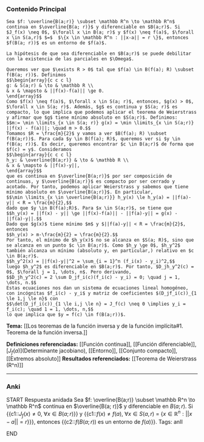 ### Contenido Principal

```ad-proposition
Sea $f: \overline{B(a;r)} \subset \mathbb R^n \to \mathbb R^n$ continua en $\overline{B(a; r)}$ y diferenciable en $B(a;r)$. Si $J_f(x) \neq 0$, $\forall x \in B(a; r)$ y $f(x) \neq f(a)$, $\forall x \in S(a,r)$ $=$  $\{x \in \mathbb R^n : ||x-a|| = r \}$, entonces $f(B(a; r))$ es un entorno de $f(a)$.
```

```ad-note
La hipótesis de que sea diferenciable en $B(a;r)$ se puede debilitar con la existencia de las parciales en $\Omega$.
```

```ad-proof
Queremos ver que $\exists R > 0$ tal que $f(a) \in B(f(a); R) \subset f(B(a; r))$. Definimos
$$\begin{array}{c c c l}
g: & S(a;r) & \to & \mathbb R \\
& x & \mapsto & ||f(x)-f(a)|| \ge 0.
\end{array}$$
Como $f(x) \neq f(a)$, $\forall x \in S(a; r)$, entonces, $g(x) > 0$, $\forall x \in S(a; r)$. Además, $g$ es continua y $S(a; r)$ es compacto, lo que implica que podemos aplicar el teorema de Weierstrass y afirmar que $g$ tiene mínimo absoluto en $S(a;r)$. Definimos:
$$m:= \min \limits_{x \in S(a; r)} g(x) = \min \limits_{x \in S(a;r)} ||f(x) - f(a)||; \quad m > 0.$$
Tomamos $R = \frac{m}{2}$ y vamos a ver $B(f(a); R) \subset f(B(a;r))$. Para cada $y \in B(f(a); R)$, queremos ver si $y \in f(B(a; r))$. Es decir, queremos encontrar $c \in B(a;r)$ de forma que $f(c) = y$. Consideramos
$$\begin{array}{c c c l}
h_y: & \overline{B(a;r)} & \to & \mathbb R \\
& x & \mapsto & ||f(x)-y||,
\end{array}$$
que es continua en $\overline{B(a;r)}$ por ser composición de continuas, y $\overline{B(a;r)}$ es compacto por ser cerrado y acotado. Por tanto, podemos aplicar Weierstrass y sabemos que tiene mínimo absoluto en $\overline{B(a;r)}$. En particular,
$$\min \limits_{x \in \overline{B(a;r)}} h_y(x) \le h_y(a) = ||f(a)-y|| < R = \frac{m}{2},$$
dado que $y \in B(f(a);R)$. Para $x \in S(a;r)$, se tiene que
$$h_y(x) = ||f(x) - y|| \ge ||f(x)-f(a)|| - ||f(a)-y|| = g(x) - ||f(a)-y||.$$
Dado que $g(x)$ tiene mínimo $m$ y $||f(a)-y|| < R = \frac{m}{2}$, entonces
$$h_y(x) > m-\frac{m}{2} = \frac{m}{2}.$$
Por tanto, el mínimo de $h_y(x)$ no se alcanza en $S(a; R)$, sino que se alcanza en un punto $c \in B(a;r)$. Como $h_y \ge 0$, $h_y^2$ también alcanza un mínimo (absoluto y, en particular,) relativo en $c \in B(a;r)$.
$$h_y^2(x) = ||f(x)-y||^2 = \sum_{i = 1}^n (f_i(x) - y_i)^2,$$
luego $h_y^2$ es diferenciable en $B(a;r)$. Por tanto, $D_jh_y^2(c) = 0$, $\forall j = 1, \dots, n$. Pero derivando,
$$D_jh_y^2(c) = 2 \sum D_jf_i(c)(f_i(c) - y_i) = 0; \quad j = 1, \dots, n.$$
Estas ecuaciones nos dan un sistema de ecuaciones lineal homogéneo, con incógnitas $f_i(c) - y_i$ y matriz de coeficientes $(D_jf_i(c))_{1 \le 1,j \le n}$ con
$$\det(D_jf_i(c))_{1 \le i,j \le n} = J_f(c) \neq 0 \implies y_i = f_i(c); \quad 1 = 1, \dots, n,$$
lo que implica que $y = f(c) \in f(B(a;r))$.
```

**Tema:** [[Los teoremas de la función inversa y de la función implícita#1. Teorema de la función inversa.]]

**Definiciones referenciadas:** [[Función continua]], [[Función diferenciable]], [$J_f(a)$](Determinante jacobiano), [[Entorno]], [[Conjunto compacto]], [[Extremos absoluto]]
**Resultados referenciados:** [[Teorema de Weierstrass (R^n)]]

---
### Anki

START
Respuesta anidada
Sea $f: \overline{B(a;r)} \subset \mathbb R^n \to \mathbb R^n$ continua en $\overline{B(a; r)}$ y diferenciable en $B(a;r)$. Si {{c1::$J_f(x) \neq 0$, $\forall x \in B(a; r)$}} y {{c1::$f(x) \neq f(a)$, $\forall x \in S(a,r)$ $=$  $\{x \in \mathbb R^n : ||x-a|| = r \}$}}, entonces {{c2::$f(B(a; r))$ es un entorno de $f(a)$}}.
Tags: anII
<!--ID: 1732364239587-->
END

